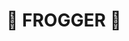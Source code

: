 # 🐸 FROGGER 🐸

<!-- # Summary

<li>Seven-day solo build of a browser-based version of a classic arcade game.

<li>My first JavaScript coding project, ever. Click to [play](https://zarathustrah.github.io/FROGGER/)

# Technologies

<li>JavaScript
<li>CSS
<li>HTML
<li>Git
<li>GitHub

# Planning
This was a lesson in learning the hard way: eager to get stuck into the project, I underestimated the task and didn't formulate a proper and detailed approach to it. Consequently, the programming was considerably more challenging than it needed to have been.

Nevertheless, the experience taught me how important it is to plan your code thoroughly and have a clear roadmap for the build. 

After a false start, I went back to the beginning and broke the process down into granular detail.

# Development Process

<li>Setting a goal for MVP: Having rushed in headfirst and finding myself lost, I decided to define a concrete goal of building a simple but functional single-level game in which the player could accumulate a score and win or lose. 


<li>Clinging desperately to the analogue world, I drew a grid with pencil and paper and marked up the components of the game: player, obstacles, platforms, and bases. 


<li>I then concentrated on what I need to code: -->


